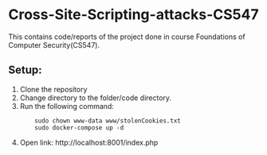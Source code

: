 # Cross-Site-Scripting-attacks-CS547
This contains code/reports of the project done in course Foundations of Computer Security(CS547).


## Setup:

1. Clone the repository
2. Change directory to the folder/code directory.
3. Run the following command:
	```
		sudo chown www-data www/stolenCookies.txt
		sudo docker-compose up -d
	```
4. Open link: http://localhost:8001/index.php
